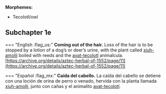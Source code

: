 
**Morphemes:**

- Tecolotl/owl

## Subchapter 1e  

=== "English :flag_us:"
    **Coming out of the hair.** Loss of the hair is to be stopped by a lotion of a dog’s or deer’s urine, with the plant called [xiuh-amolli](Xiuh-amolli.md) boiled with reeds and the [avat-tecolotl](avat-tecolotl.md) animalcula.  
    [https://archive.org/details/aztec-herbal-of-1552/page/11](https://archive.org/details/aztec-herbal-of-1552/page/11)  


=== "Español :flag_mx:"
    **Caída del cabello.**  La caída del cabello se detiene con una loción de orina de perro o venado, hervida con la planta llamada [xiuh-amolli](Xiuh-amolli.md), junto con cañas y el animalito [avat-tecolotl](avat-tecolotl.md).  

